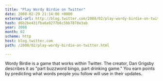 ```yaml
---
title: "Play Wordy Birdie on Twitter"
date: 2008-02-29 21:14:00 +0000
external-url: http://blog.twitter.com/2008/02/play-wordy-birdie-on-twitter.html
hash: d6b2be431fba6a9277b6c5bb7878e3ab
year: 2008
month: 02
scheme: http
host: blog.twitter.com
path: /2008/02/play-wordy-birdie-on-twitter.html

---
```


Wordy Birdie is a game that works within Twitter. The creator, Dan Grigsby describes it as "part buzzword bingo, part drinking game." You earn points by predicting what words people you follow will use in their updates.
